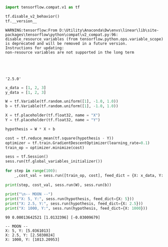```python
import tensorflow.compat.v1 as tf

tf.disable_v2_behavior()
tf.__version__
```

    WARNING:tensorflow:From D:\Utility\Anaconda\Dw\envs\linear\lib\site-packages\tensorflow\python\compat\v2_compat.py:96: disable_resource_variables (from tensorflow.python.ops.variable_scope) is deprecated and will be removed in a future version.
    Instructions for updating:
    non-resource variables are not supported in the long term
    




    '2.5.0'




```python
x_data = [1, 2, 3]
y_data = [1, 2, 3]

W = tf.Variable(tf.random.uniform([1], -1.0, 1.0))
b = tf.Variable(tf.random.uniform([1], -1.0, 1.0))

X = tf.placeholder(tf.float32, name = "X")
Y = tf.placeholder(tf.float32, name = "Y")

hypothesis = W * X + b

cost = tf.reduce_mean(tf.square(hypothesis - Y))
optimizer = tf.train.GradientDescentOptimizer(learning_rate=0.1)
train_op = optimizer.minimize(cost)

sess = tf.Session()
sess.run(tf.global_variables_initializer())
    
for step in range(100):
    _,cost_val = sess.run([train_op, cost], feed_dict = {X: x_data, Y: y_data})
        
print(step, cost_val, sess.run(W), sess.run(b))
    
print("\n-- MOON --")
print("X: 5, Y:", sess.run(hypothesis, feed_dict={X: 5}))
print("X: 2.5, Y:", sess.run(hypothesis, feed_dict={X: 2.5}))
print("X: 1000, Y:", sess.run(hypothesis, feed_dict={X: 1000}))
```

    99 0.00013642521 [1.0132396] [-0.03009679]
    
    -- MOON --
    X: 5, Y: [5.0361013]
    X: 2.5, Y: [2.5030024]
    X: 1000, Y: [1013.20953]
    
